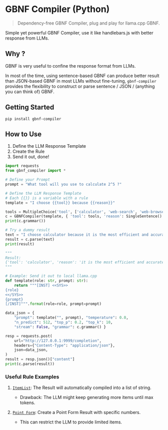 # GBNF Compiler (Python)

> Dependency-free GBNF Compiler, plug and play for llama.cpp GBNF.

Simple yet powerful GBNF Compiler, use it like handlebars.js with better response from LLMs.

## Why ?

GBNF is very useful to confine the response format from LLMs.

In most of the time, using sentence-based GBNF can produce better result than JSON-based GBNF in most LLMs without fine-tuning, `gbnf-compiler` provides the flexibility to construct or parse sentence / JSON / (anything you can think of) GBNF.

## Getting Started

`pip install gbnf-compiler`

## How to Use

1. Define the LLM Response Template
2. Create the Rule
3. Send it out, done!

```python
import requests
from gbnf_compiler import *

# Define your Prompt
prompt = "What tool will you use to calculate 2^5 ?"

# Define the LLM Response Template
# Each {{}} is a variable with a rule
template = "I choose {{tool}} because {{reason}}"

tools = MultipleChoice('tool', ['calculator', 'web-search', 'web-browse'])
c = GBNFCompiler(template, { 'tool': tools, 'reason': SingleSentence() })
print(c.grammar())

# Try a dummy result
text = "I choose calculator because it is the most efficient and accurate way to calculate 2^5."
result = c.parse(text)
print(result)

"""
Result: 
{'tool': 'calculator', 'reason': 'it is the most efficient and accurate way to calculate 2^5.'}
"""

# Example: Send it out to local llama.cpp
def template(role: str, prompt: str):
    return """[INST] <<SYS>>
{role}
<</SYS>>
{prompt}
[/INST]""".format(role=role, prompt=prompt)

data_json = {
    "prompt": template("", prompt), "temperature": 0.0,
    "n_predict": 512, "top_p": 0.2, "top_k": 10,
    "stream": False, "grammar": c.grammar() }

resp = requests.post(
    url="http://127.0.0.1:9999/completion",
    headers={"Content-Type": "application/json"},
    json=data_json,
)
result = resp.json()["content"]
print(c.parse(result))
```

### Useful Rule Examples

1. [`ItemList`](./examples/item_list.py): The Result will automatically compiled into a list of string.
    - Drawback: The LLM might keep generating more items until max tokens.

2. [`Point Form`](./examples/point_form.py): Create a Point Form Result with specific numbers.
    - This can restrict the LLM to provide limited items.